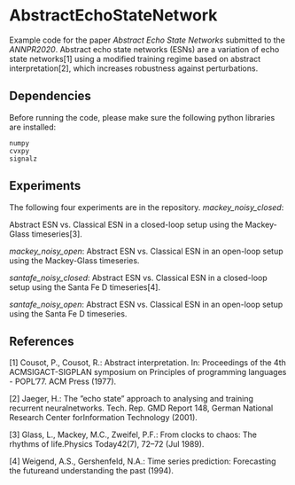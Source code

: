 # AbstractEchoStateNetwork
Example code for the paper *Abstract Echo State Networks* submitted to the *ANNPR2020*.
Abstract echo state networks (ESNs) are a variation of echo state networks[1] using a modified training regime based on abstract interpretation[2], which increases robustness against perturbations.

## Dependencies
Before running the code, please make sure the following python libraries are installed:
```
numpy
cvxpy
signalz
```

## Experiments
The following four experiments are in the repository.
*mackey_noisy_closed*:

Abstract ESN vs. Classical ESN in a closed-loop setup using the Mackey-Glass timeseries[3].

*mackey_noisy_open*:
Abstract ESN vs. Classical ESN in an open-loop setup using the Mackey-Glass timeseries.

*santafe_noisy_closed*:
Abstract ESN vs. Classical ESN in a closed-loop setup using the Santa Fe D timeseries[4].

*santafe_noisy_open*:
Abstract ESN vs. Classical ESN in an open-loop setup using the Santa Fe D timeseries.

## References
[1] Cousot, P., Cousot, R.: Abstract interpretation. In: Proceedings of the 4th ACMSIGACT-SIGPLAN symposium on Principles of programming languages - POPL’77. ACM Press (1977).

[2] Jaeger, H.: The ”echo state” approach to analysing and training recurrent neuralnetworks.  Tech.  Rep.  GMD  Report  148,  German  National  Research  Center  forInformation  Technology  (2001).

[3] Glass, L., Mackey, M.C., Zweifel, P.F.: From clocks to chaos: The rhythms of life.Physics Today42(7), 72–72 (Jul 1989).

[4] Weigend, A.S., Gershenfeld, N.A.: Time series prediction: Forecasting the futureand understanding the past (1994).
